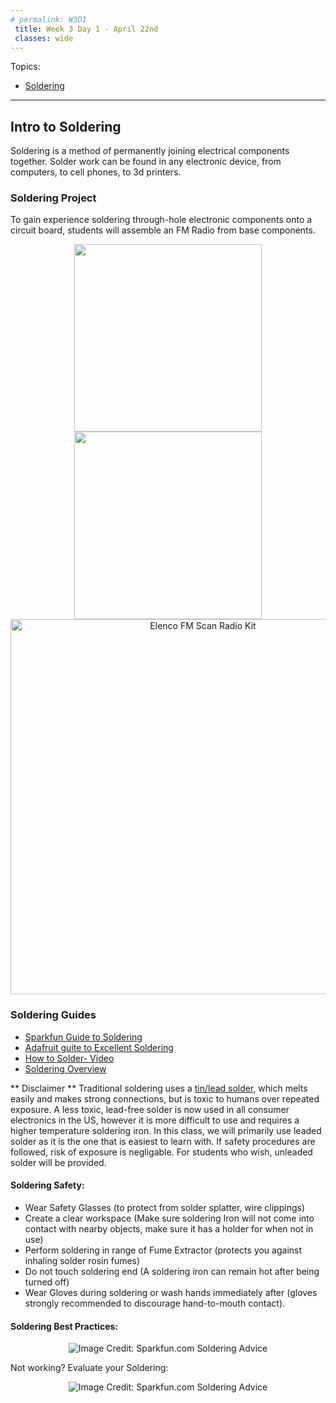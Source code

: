 ```yaml
---
# permalink: W3D1
 title: Week 3 Day 1 - April 22nd
 classes: wide
---
```


Topics:
- [Soldering](#soldering)

----------------------

<a name="soldering"></a>
## Intro to Soldering

Soldering is a method of permanently joining electrical components together. Solder work can be found in any electronic device, from computers, to cell phones, to 3d printers.

### Soldering Project

To gain experience soldering through-hole electronic components onto a circuit board, students will assemble an FM Radio from base components.

<p align="center">
<img width="300" src="/assets/images/radio/radio1.jpg">
<img width="300" src="/assets/images/radio/radio2.jpg">
<br>
<img width="600" src="/assets/images/radio/radio3.jpg" title="Elenco FM Scan Radio Kit">
</p>


### Soldering Guides

- [Sparkfun Guide to Soldering](https://learn.sparkfun.com/tutorials/how-to-solder-through-hole-soldering)
- [Adafruit guite to Excellent Soldering](https://learn.adafruit.com/adafruit-guide-excellent-soldering/tools)
- [How to Solder- Video](https://youtu.be/QKbJxytERvg)
- [Soldering Overview](https://www.makerspaces.com/how-to-solder/)


** Disclaimer ** Traditional soldering uses a [tin/lead solder](/assets/PDF/SolderMSDS.pdf), which melts easily and makes strong connections, but is toxic to humans over repeated exposure. A less toxic, lead-free solder is now used in all consumer electronics in the US, however it is more difficult to use and requires a higher temperature soldering iron. In this class, we will primarily use leaded solder as it is the one that is easiest to learn with. If safety procedures are followed, risk of exposure is negligable. For students who wish, unleaded solder will be provided. 

#### Soldering Safety:
- Wear Safety Glasses (to protect from solder splatter, wire clippings)
- Create a clear workspace (Make sure soldering Iron will not come into contact with nearby objects, make sure it has a holder for when not in use)
- Perform soldering in range of Fume Extractor (protects you against inhaling solder rosin fumes)
- Do not touch soldering end (A soldering iron can remain hot after being turned off)
- Wear Gloves during soldering or wash hands immediately after (gloves strongly recommended to discourage hand-to-mouth contact).

#### Soldering Best Practices:

<p align="center">
<img src="/assets/images/soldermethod.jpg"
title="Image Credit: Sparkfun.com Soldering Advice">
</p>

 Not working? Evaluate your Soldering:
 
 <p align="center">
 <img src="/assets/images/solderingresults.jpg"
 title="Image Credit: Sparkfun.com Soldering Advice">
 </p>


